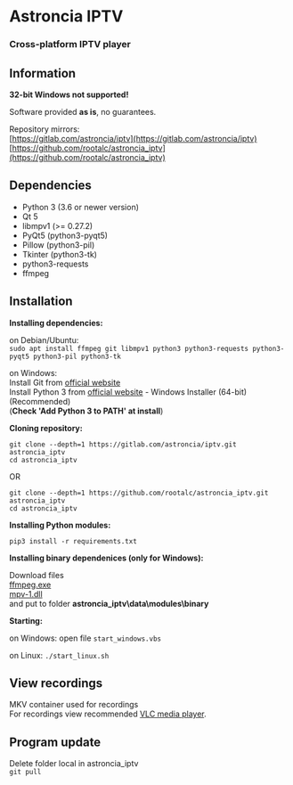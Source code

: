 # Astroncia IPTV
### Cross-platform IPTV player

## Information

**32-bit Windows not supported!**  

Software provided **as is**, no guarantees.  

Repository mirrors:  
[https://gitlab.com/astroncia/iptv](https://gitlab.com/astroncia/iptv)  
[https://github.com/rootalc/astroncia_iptv](https://github.com/rootalc/astroncia_iptv)  

## Dependencies

- Python 3 (3.6 or newer version)
- Qt 5
- libmpv1 (>= 0.27.2)
- PyQt5 (python3-pyqt5)
- Pillow (python3-pil)
- Tkinter (python3-tk)
- python3-requests
- ffmpeg

## Installation

**Installing dependencies:**

on Debian/Ubuntu:  
```sudo apt install ffmpeg git libmpv1 python3 python3-requests python3-pyqt5 python3-pil python3-tk```

on Windows:  
Install Git from [official website](https://git-scm.com/download/win)  
Install Python 3 from [official website](https://www.python.org/downloads/windows/) - Windows Installer (64-bit) (Recommended)  
(**Check 'Add Python 3 to PATH' at install**)  

**Cloning repository:**

```git clone --depth=1 https://gitlab.com/astroncia/iptv.git astroncia_iptv```  
```cd astroncia_iptv```  

OR  

```git clone --depth=1 https://github.com/rootalc/astroncia_iptv.git astroncia_iptv```  
```cd astroncia_iptv```  

**Installing Python modules:**  

```pip3 install -r requirements.txt```  

**Installing binary dependenices (only for Windows):**

Download files  
[ffmpeg.exe](https://gitlab.com/astroncia/iptv-binary-deps/-/raw/master/ffmpeg.exe)  
[mpv-1.dll](https://gitlab.com/astroncia/iptv-binary-deps/-/raw/master/mpv-1.dll)  
and put to folder **astroncia_iptv\data\modules\binary**  

**Starting:**

on Windows: open file ```start_windows.vbs```  

on Linux: ```./start_linux.sh```

## View recordings

MKV container used for recordings  
For recordings view recommended [VLC media player](https://www.videolan.org/).  

## Program update

Delete folder local in astroncia_iptv  
```git pull```  
